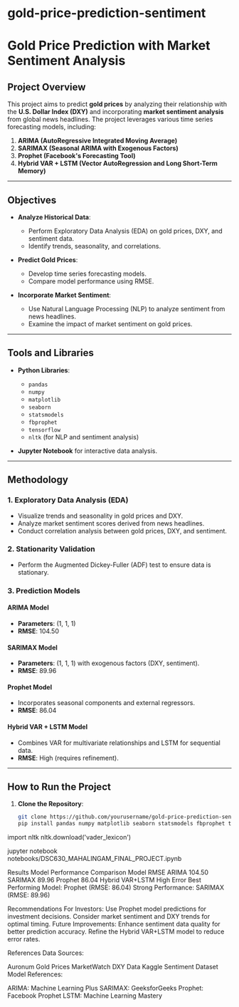 # gold-price-prediction-sentiment

# Gold Price Prediction with Market Sentiment Analysis

## Project Overview

This project aims to predict **gold prices** by analyzing their relationship with the **U.S. Dollar Index (DXY)** and incorporating **market sentiment analysis** from global news headlines. The project leverages various time series forecasting models, including:

1. **ARIMA (AutoRegressive Integrated Moving Average)**
2. **SARIMAX (Seasonal ARIMA with Exogenous Factors)**
3. **Prophet (Facebook's Forecasting Tool)**
4. **Hybrid VAR + LSTM (Vector AutoRegression and Long Short-Term Memory)**

---

## Objectives

- **Analyze Historical Data**:
  - Perform Exploratory Data Analysis (EDA) on gold prices, DXY, and sentiment data.
  - Identify trends, seasonality, and correlations.

- **Predict Gold Prices**:
  - Develop time series forecasting models.
  - Compare model performance using RMSE.

- **Incorporate Market Sentiment**:
  - Use Natural Language Processing (NLP) to analyze sentiment from news headlines.
  - Examine the impact of market sentiment on gold prices.

---
## Tools and Libraries

- **Python Libraries**:
  - `pandas`
  - `numpy`
  - `matplotlib`
  - `seaborn`
  - `statsmodels`
  - `fbprophet`
  - `tensorflow`
  - `nltk` (for NLP and sentiment analysis)

- **Jupyter Notebook** for interactive data analysis.

---

## Methodology

### 1. **Exploratory Data Analysis (EDA)**

- Visualize trends and seasonality in gold prices and DXY.
- Analyze market sentiment scores derived from news headlines.
- Conduct correlation analysis between gold prices, DXY, and sentiment.

### 2. **Stationarity Validation**

- Perform the Augmented Dickey-Fuller (ADF) test to ensure data is stationary.

### 3. **Prediction Models**

#### ARIMA Model
- **Parameters**: (1, 1, 1)
- **RMSE**: 104.50

#### SARIMAX Model
- **Parameters**: (1, 1, 1) with exogenous factors (DXY, sentiment).
- **RMSE**: 89.96

#### Prophet Model
- Incorporates seasonal components and external regressors.
- **RMSE**: 86.04

#### Hybrid VAR + LSTM Model
- Combines VAR for multivariate relationships and LSTM for sequential data.
- **RMSE**: High (requires refinement).

---

## How to Run the Project

1. **Clone the Repository**:
   ```bash
   git clone https://github.com/yourusername/gold-price-prediction-sentiment.git
   pip install pandas numpy matplotlib seaborn statsmodels fbprophet tensorflow nltk

import nltk
nltk.download('vader_lexicon')

jupyter notebook notebooks/DSC630_MAHALINGAM_FINAL_PROJECT.ipynb

Results
Model Performance Comparison
Model	RMSE
ARIMA	104.50
SARIMAX	89.96
Prophet	86.04
Hybrid VAR+LSTM	High Error
Best Performing Model: Prophet (RMSE: 86.04)
Strong Performance: SARIMAX (RMSE: 89.96)

Recommendations
For Investors:
Use Prophet model predictions for investment decisions.
Consider market sentiment and DXY trends for optimal timing.
Future Improvements:
Enhance sentiment data quality for better prediction accuracy.
Refine the Hybrid VAR+LSTM model to reduce error rates.

References
Data Sources:

Auronum Gold Prices
MarketWatch DXY Data
Kaggle Sentiment Dataset
Model References:

ARIMA: Machine Learning Plus
SARIMAX: GeeksforGeeks
Prophet: Facebook Prophet
LSTM: Machine Learning Mastery



